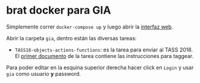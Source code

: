 # brat docker para GIA

Simplemente correr `docker-compose up` y luego abrir la [interfaz web](http://localhost:8080).

Abrir la carpeta `gia`, dentro están las diversas tareas:

* `TASS18-objects-actions-functions`: es la tarea para enviar al TASS 2018.
  El [primer documento](http://localhost:8080/#/gia/TASS18-object-action-function/doc001) de la tarea contiene las instrucciones para taggear.

Para poder editar en la esquina superior derecha hacer click en `Login` y usar `gia` como usuario **y** password.
